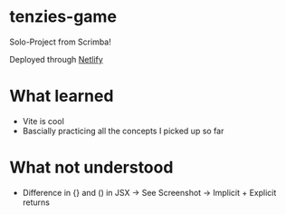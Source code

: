 # tenzies-game
Solo-Project from Scrimba!

Deployed through [Netlify](https://cool-tenzies-game.netlify.app/)

# What learned

- Vite is cool
- Bascially practicing all the concepts I picked up so far

# What not understood

- Difference in {} and () in JSX -> See Screenshot
-> Implicit + Explicit returns

